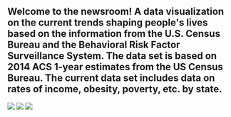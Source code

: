 ## Welcome to the newsroom! A  data visualization on the current trends shaping people's lives based on the  information from the U.S. Census Bureau and the Behavioral Risk Factor Surveillance System. The data set is based on 2014 ACS 1-year estimates from the US Census Bureau. The current data set includes data on rates of income, obesity, poverty, etc. by state.
<p float="left">
<img src = "https://github.com/BanuNathan/D3-Challenge/blob/main/assets/data/Screenshot%20(101).png">
<img src = "https://github.com/BanuNathan/D3-Challenge/blob/main/assets/data/Screenshot%20(102).png">
<img src = "https://github.com/BanuNathan/D3-Challenge/blob/main/assets/data/Screenshot%20(106).png">
</p>
